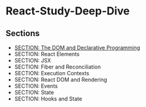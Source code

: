 # React-Study-Deep-Dive


## Sections

- [SECTION: The DOM and Declarative Programming](https://github.com/chanwoong528/react-study/blob/main/section1.md)
- SECTION: React Elements
- SECTION: JSX
- SECTION: Fiber and Reconciliation
- SECTION: Execution Contexts
- SECTION: React DOM and Rendering
- SECTION: Events
- SECTION: State
- SECTION: Hooks and State

